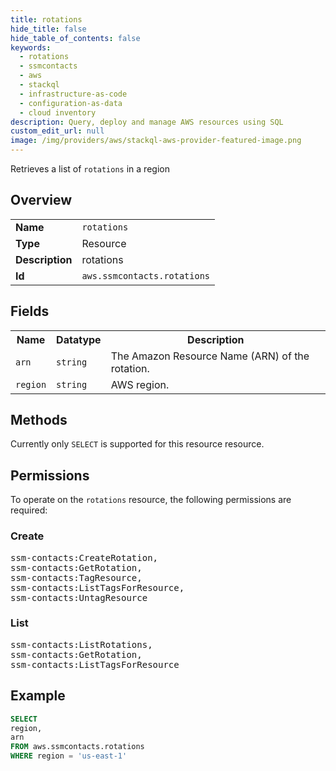 ```yaml
---
title: rotations
hide_title: false
hide_table_of_contents: false
keywords:
  - rotations
  - ssmcontacts
  - aws
  - stackql
  - infrastructure-as-code
  - configuration-as-data
  - cloud inventory
description: Query, deploy and manage AWS resources using SQL
custom_edit_url: null
image: /img/providers/aws/stackql-aws-provider-featured-image.png
---
```

Retrieves a list of <code>rotations</code> in a region

## Overview
<table><tbody>
<tr><td><b>Name</b></td><td><code>rotations</code></td></tr>
<tr><td><b>Type</b></td><td>Resource</td></tr>
<tr><td><b>Description</b></td><td>rotations</td></tr>
<tr><td><b>Id</b></td><td><code>aws.ssmcontacts.rotations</code></td></tr>
</tbody></table>

## Fields
<table><tbody>
<tr><th>Name</th><th>Datatype</th><th>Description</th></tr>
<tr><td><code>arn</code></td><td><code>string</code></td><td>The Amazon Resource Name (ARN) of the rotation.</td></tr>
<tr><td><code>region</code></td><td><code>string</code></td><td>AWS region.</td></tr>

</tbody></table>

## Methods
Currently only <code>SELECT</code> is supported for this resource resource.

## Permissions

To operate on the <code>rotations</code> resource, the following permissions are required:

### Create
<pre>
ssm-contacts:CreateRotation,
ssm-contacts:GetRotation,
ssm-contacts:TagResource,
ssm-contacts:ListTagsForResource,
ssm-contacts:UntagResource</pre>

### List
<pre>
ssm-contacts:ListRotations,
ssm-contacts:GetRotation,
ssm-contacts:ListTagsForResource</pre>


## Example
```sql
SELECT
region,
arn
FROM aws.ssmcontacts.rotations
WHERE region = 'us-east-1'
```
